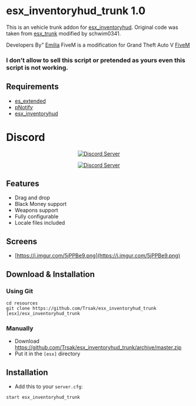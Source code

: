 # esx_inventoryhud_trunk 1.0
This is an vehicle trunk addon for [esx_inventoryhud](https://github.com/Trsak/esx_inventoryhud/).
Original code was taken from [esx_trunk](https://github.com/schwim0341/esx_trunk) modified by schwim0341.

Developers By" [Emilia](https://github.com/Emilia-Dev) 
FiveM is a modification for Grand Theft Auto V [FiveM](https://fivem.net/)
### I don't allow to sell this script or pretended as yours even this script is not working.

## Requirements
* [es_extended](https://github.com/ESX-Org/es_extended)
* [pNotify](https://forum.fivem.net/t/release-pnotify-in-game-js-notifications-using-noty/20659)
* [esx_inventoryhud](https://github.com/Trsak/esx_inventoryhud/)

# Discord 
<p align="center">
  <a href="https://discord.gg/BmvG9sm">
    <img src="https://encrypted-tbn0.gstatic.com/images?q=tbn:ANd9GcToc0_EENZ5K4P6ZUQLMKlWsGBOoMO6LW5RXrX1lzJtmGp5QRxR&s?style=shield" alt="Discord Server">
  </a>
</p>
<p align="center">
  <a href="https://discordapp.com/api/oauth2/authorize?client_id=668032682348904458&permissions=1379391520&scope=bot">
    <img src="https://discordapp.com/api/guilds/133049272517001216/widget.png?style=shield" alt="Discord Server">
  </a>
</p>

## Features
- Drag and drop
- Black Money support
- Weapons support
- Fully configurable 
- Locale files included

## Screens
* [https://i.imgur.com/5jPPBe9.png](https://i.imgur.com/5jPPBe9.png)

## Download & Installation

### Using Git
```
cd resources
git clone https://github.com/Trsak/esx_inventoryhud_trunk [esx]/esx_inventoryhud_trunk
```

### Manually
- Download https://github.com/Trsak/esx_inventoryhud_trunk/archive/master.zip
- Put it in the `[esx]` directory

## Installation
- Add this to your `server.cfg`:

```
start esx_inventoryhud_trunk
```
